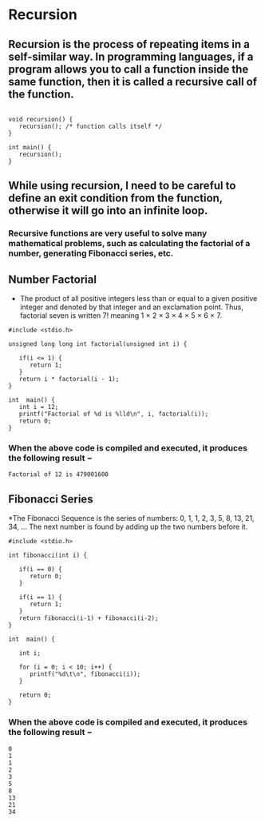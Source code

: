 # Recursion

## Recursion is the process of repeating items in a self-similar way. In programming languages, if a program allows you to call a function inside the same function, then it is called a recursive call of the function.

~~~~

void recursion() {
   recursion(); /* function calls itself */
}

int main() {
   recursion();
}
~~~~

## While using recursion, I need to be careful to define an exit condition from the function, otherwise it will go into an infinite loop.

### Recursive functions are very useful to solve many mathematical problems, such as calculating the factorial of a number, generating Fibonacci series, etc.

## Number Factorial

* The product of all positive integers less than or equal to a given positive integer and denoted by that integer and an exclamation point. Thus, factorial seven is written 7! meaning 1 × 2 × 3 × 4 × 5 × 6 × 7.

~~~~
#include <stdio.h>

unsigned long long int factorial(unsigned int i) {

   if(i <= 1) {
      return 1;
   }
   return i * factorial(i - 1);
}

int  main() {
   int i = 12;
   printf("Factorial of %d is %lld\n", i, factorial(i));
   return 0;
}
~~~~

### When the above code is compiled and executed, it produces the following result −

~~~~
Factorial of 12 is 479001600
~~~~

## Fibonacci Series

*The Fibonacci Sequence is the series of numbers: 0, 1, 1, 2, 3, 5, 8, 13, 21, 34, ... The next number is found by adding up the two numbers before it.

~~~~
#include <stdio.h>

int fibonacci(int i) {

   if(i == 0) {
      return 0;
   }
	
   if(i == 1) {
      return 1;
   }
   return fibonacci(i-1) + fibonacci(i-2);
}

int  main() {

   int i;
	
   for (i = 0; i < 10; i++) {
      printf("%d\t\n", fibonacci(i));
   }
	
   return 0;
}
~~~~

### When the above code is compiled and executed, it produces the following result −

~~~~
0	
1	
1	
2	
3	
5	
8	
13	
21	
34
~~~~
